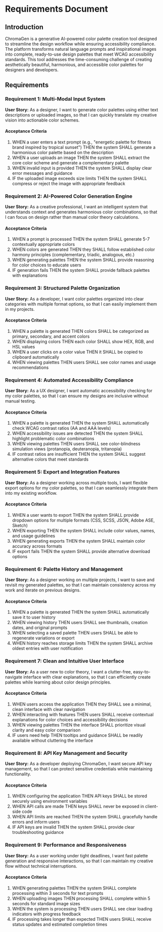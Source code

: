 # Requirements Document

## Introduction

ChromaGen is a generative AI-powered color palette creation tool designed to streamline the design workflow while ensuring accessibility compliance. The platform transforms natural language prompts and inspirational images into complete, ready-to-use design palettes that meet WCAG accessibility standards. This tool addresses the time-consuming challenge of creating aesthetically beautiful, harmonious, and accessible color palettes for designers and developers.

## Requirements

### Requirement 1: Multi-Modal Input System

**User Story:** As a designer, I want to generate color palettes using either text descriptions or uploaded images, so that I can quickly translate my creative vision into actionable color schemes.

#### Acceptance Criteria

1. WHEN a user enters a text prompt (e.g., "energetic palette for fitness brand inspired by tropical sunset") THEN the system SHALL generate a harmonious color palette based on the description
2. WHEN a user uploads an image THEN the system SHALL extract the core color scheme and generate a complementary palette
3. WHEN invalid input is provided THEN the system SHALL display clear error messages and guidance
4. IF the uploaded image exceeds size limits THEN the system SHALL compress or reject the image with appropriate feedback

### Requirement 2: AI-Powered Color Generation Engine

**User Story:** As a creative professional, I want an intelligent system that understands context and generates harmonious color combinations, so that I can focus on design rather than manual color theory calculations.

#### Acceptance Criteria

1. WHEN a prompt is processed THEN the system SHALL generate 5-7 contextually appropriate colors
2. WHEN colors are generated THEN they SHALL follow established color harmony principles (complementary, triadic, analogous, etc.)
3. WHEN generating palettes THEN the system SHALL provide reasoning for color choices to educate users
4. IF generation fails THEN the system SHALL provide fallback palettes with explanations

### Requirement 3: Structured Palette Organization

**User Story:** As a developer, I want color palettes organized into clear categories with multiple format options, so that I can easily implement them in my projects.

#### Acceptance Criteria

1. WHEN a palette is generated THEN colors SHALL be categorized as primary, secondary, and accent colors
2. WHEN displaying colors THEN each color SHALL show HEX, RGB, and HSL values
3. WHEN a user clicks on a color value THEN it SHALL be copied to clipboard automatically
4. WHEN viewing palettes THEN users SHALL see color names and usage recommendations

### Requirement 4: Automated Accessibility Compliance

**User Story:** As a UX designer, I want automatic accessibility checking for my color palettes, so that I can ensure my designs are inclusive without manual testing.

#### Acceptance Criteria

1. WHEN a palette is generated THEN the system SHALL automatically check WCAG contrast ratios (AA and AAA levels)
2. WHEN accessibility issues are detected THEN the system SHALL highlight problematic color combinations
3. WHEN viewing palettes THEN users SHALL see color-blindness simulation views (protanopia, deuteranopia, tritanopia)
4. IF contrast ratios are insufficient THEN the system SHALL suggest alternative colors that meet standards

### Requirement 5: Export and Integration Features

**User Story:** As a designer working across multiple tools, I want flexible export options for my color palettes, so that I can seamlessly integrate them into my existing workflow.

#### Acceptance Criteria

1. WHEN a user wants to export THEN the system SHALL provide dropdown options for multiple formats (CSS, SCSS, JSON, Adobe ASE, Sketch)
2. WHEN exporting THEN the system SHALL include color values, names, and usage guidelines
3. WHEN generating exports THEN the system SHALL maintain color accuracy across formats
4. IF export fails THEN the system SHALL provide alternative download options

### Requirement 6: Palette History and Management

**User Story:** As a designer working on multiple projects, I want to save and revisit my generated palettes, so that I can maintain consistency across my work and iterate on previous designs.

#### Acceptance Criteria

1. WHEN a palette is generated THEN the system SHALL automatically save it to user history
2. WHEN viewing history THEN users SHALL see thumbnails, creation dates, and original prompts
3. WHEN selecting a saved palette THEN users SHALL be able to regenerate variations or export
4. WHEN history reaches storage limits THEN the system SHALL archive oldest entries with user notification

### Requirement 7: Clean and Intuitive User Interface

**User Story:** As a user new to color theory, I want a clutter-free, easy-to-navigate interface with clear explanations, so that I can efficiently create palettes while learning about color design principles.

#### Acceptance Criteria

1. WHEN users access the application THEN they SHALL see a minimal, clean interface with clear navigation
2. WHEN interacting with features THEN users SHALL receive contextual explanations for color choices and accessibility decisions
3. WHEN viewing palettes THEN the interface SHALL prioritize visual clarity and easy color comparison
4. IF users need help THEN tooltips and guidance SHALL be readily available without cluttering the interface

### Requirement 8: API Key Management and Security

**User Story:** As a developer deploying ChromaGen, I want secure API key management, so that I can protect sensitive credentials while maintaining functionality.

#### Acceptance Criteria

1. WHEN configuring the application THEN API keys SHALL be stored securely using environment variables
2. WHEN API calls are made THEN keys SHALL never be exposed in client-side code
3. WHEN API limits are reached THEN the system SHALL gracefully handle errors and inform users
4. IF API keys are invalid THEN the system SHALL provide clear troubleshooting guidance

### Requirement 9: Performance and Responsiveness

**User Story:** As a user working under tight deadlines, I want fast palette generation and responsive interactions, so that I can maintain my creative flow without technical interruptions.

#### Acceptance Criteria

1. WHEN generating palettes THEN the system SHALL complete processing within 3 seconds for text prompts
2. WHEN uploading images THEN processing SHALL complete within 5 seconds for standard image sizes
3. WHEN the system is processing THEN users SHALL see clear loading indicators with progress feedback
4. IF processing takes longer than expected THEN users SHALL receive status updates and estimated completion times